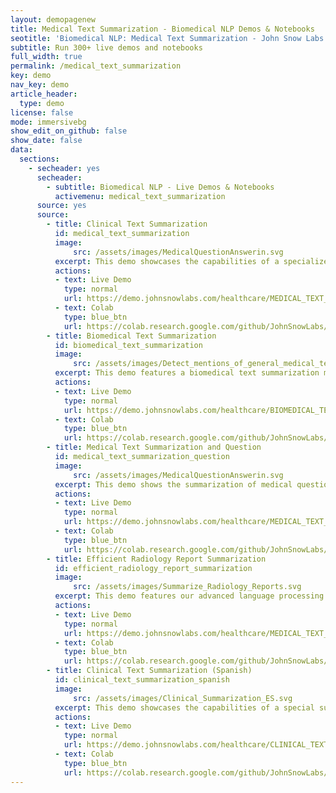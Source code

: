```yaml
---
layout: demopagenew
title: Medical Text Summarization - Biomedical NLP Demos & Notebooks
seotitle: 'Biomedical NLP: Medical Text Summarization - John Snow Labs'
subtitle: Run 300+ live demos and notebooks
full_width: true
permalink: /medical_text_summarization
key: demo
nav_key: demo
article_header:
  type: demo
license: false
mode: immersivebg
show_edit_on_github: false
show_date: false
data:
  sections:  
    - secheader: yes
      secheader:
        - subtitle: Biomedical NLP - Live Demos & Notebooks
          activemenu: medical_text_summarization
      source: yes
      source:
        - title: Clinical Text Summarization
          id: medical_text_summarization
          image: 
              src: /assets/images/MedicalQuestionAnswerin.svg
          excerpt: This demo showcases the capabilities of a specialized summarization model that has been trained specifically for medical text.
          actions:
          - text: Live Demo
            type: normal
            url: https://demo.johnsnowlabs.com/healthcare/MEDICAL_TEXT_SUMMARIZATION/
          - text: Colab
            type: blue_btn
            url: https://colab.research.google.com/github/JohnSnowLabs/spark-nlp-workshop/blob/master/tutorials/Certification_Trainings/Healthcare/32.Medical_Text_Summarization.ipynb
        - title: Biomedical Text Summarization
          id: biomedical_text_summarization
          image: 
              src: /assets/images/Detect_mentions_of_general_medical_terms.svg
          excerpt: This demo features a biomedical text summarization model that can effectively summarize complex medical information into concise summaries.
          actions:
          - text: Live Demo
            type: normal
            url: https://demo.johnsnowlabs.com/healthcare/BIOMEDICAL_TEXT_SUMMARIZATION/
          - text: Colab
            type: blue_btn
            url: https://colab.research.google.com/github/JohnSnowLabs/spark-nlp-workshop/blob/master/tutorials/Certification_Trainings/Healthcare/32.Medical_Text_Summarization.ipynb         
        - title: Medical Text Summarization and Question
          id: medical_text_summarization_question
          image: 
              src: /assets/images/MedicalQuestionAnswerin.svg
          excerpt: This demo shows the summarization of medical questions and the generation of relevant summaries and questions.
          actions:
          - text: Live Demo
            type: normal
            url: https://demo.johnsnowlabs.com/healthcare/MEDICAL_TEXT_SUMMARIZATION_QA/
          - text: Colab
            type: blue_btn
            url: https://colab.research.google.com/github/JohnSnowLabs/spark-nlp-workshop/blob/master/tutorials/Certification_Trainings/Healthcare/32.Medical_Text_Summarization.ipynb   
        - title: Efficient Radiology Report Summarization
          id: efficient_radiology_report_summarization
          image: 
              src: /assets/images/Summarize_Radiology_Reports.svg
          excerpt: This demo features our advanced language processing model, designed to quickly and accurately distill radiology reports by pinpointing and retaining the most crucial information.
          actions:
          - text: Live Demo
            type: normal
            url: https://demo.johnsnowlabs.com/healthcare/MEDICAL_TEXT_SUMMARIZATION_RADIOLOGY/
          - text: Colab
            type: blue_btn
            url: https://colab.research.google.com/github/JohnSnowLabs/spark-nlp-workshop/blob/master/tutorials/Certification_Trainings/Healthcare/32.Medical_Text_Summarization.ipynb 
        - title: Clinical Text Summarization (Spanish)
          id: clinical_text_summarization_spanish
          image: 
              src: /assets/images/Clinical_Summarization_ES.svg
          excerpt: This demo showcases the capabilities of a special summary model for Spanish medical texts. 
          actions:
          - text: Live Demo
            type: normal
            url: https://demo.johnsnowlabs.com/healthcare/CLINICAL_TEXT_SUMMARIZATION_ES/
          - text: Colab
            type: blue_btn
            url: https://colab.research.google.com/github/JohnSnowLabs/spark-nlp-workshop/blob/master/tutorials/streamlit_notebooks/healthcare/CLINICAL_TEXT_SUMMARIZATION_ES.ipynb      
---
```

